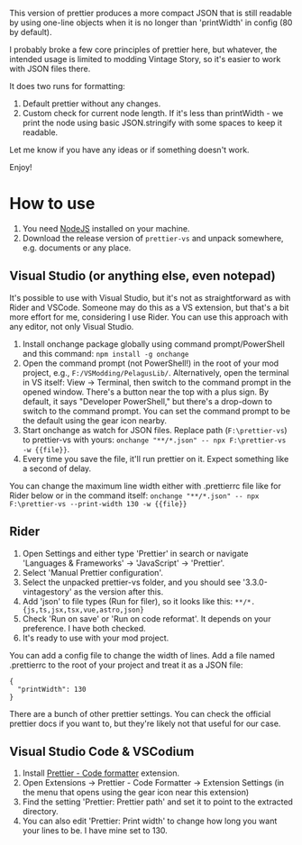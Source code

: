 This version of prettier produces a more compact JSON that is still readable by using one-line objects when it is no longer than 'printWidth' in config (80 by default).

I probably broke a few core principles of prettier here, but whatever, the intended usage is limited to modding Vintage Story, so it's easier to work with JSON files there.

It does two runs for formatting:
1. Default prettier without any changes.
2. Custom check for current node length. If it's less than printWidth - we print the node using basic JSON.stringify with some spaces to keep it readable.

Let me know if you have any ideas or if something doesn't work.

Enjoy!
# How to use
1. You need [NodeJS](https://nodejs.org/en/download/package-manager) installed on your machine.
2. Download the release version of ```prettier-vs``` and unpack somewhere, e.g. documents or any place.

## Visual Studio (or anything else, even notepad)
It's possible to use with Visual Studio, but it's not as straightforward as with Rider and VSCode.
Someone may do this as a VS extension, but that's a bit more effort for me, considering I use Rider.
You can use this approach with any editor, not only Visual Studio.

1. Install onchange package globally using command prompt/PowerShell  and this command: ```npm install -g onchange```
2. Open the command prompt (not PowerShell!) in the root of your mod project, e.g., ```F:/VSModding/PelagusLib/```. Alternatively, open the terminal in VS itself: View -> Terminal, then switch to the command prompt in the opened window. There's a button near the top with a plus sign. By default, it says "Developer PowerShell," but there's a drop-down to switch to the command prompt. You can set the command prompt to be the default using the gear icon nearby.
3. Start onchange as watch for JSON files. Replace path (```F:\prettier-vs```) to prettier-vs with yours: ```onchange "**/*.json" -- npx F:\prettier-vs -w {{file}}```.
4. Every time you save the file, it'll run prettier on it. Expect something like a second of delay.

You can change the maximum line width either with .prettierrc file like for Rider below or in the command itself:
```onchange "**/*.json" -- npx F:\prettier-vs --print-width 130 -w {{file}}```

## Rider
1. Open Settings and either type 'Prettier' in search or navigate 'Languages & Frameworks' -> 'JavaScript' -> 'Prettier'.
2. Select 'Manual Prettier configuration'.
3. Select the unpacked prettier-vs folder, and you should see '3.3.0-vintagestory' as the version after this.
4. Add 'json' to file types (Run for filer), so it looks like this: ```**/*.{js,ts,jsx,tsx,vue,astro,json}```
5. Check 'Run on save' or 'Run on code reformat'. It depends on your preference. I have both checked.
6. It's ready to use with your mod project.

You can add a config file to change the width of lines. Add a file named .prettierrc to the root of your project and treat it as a JSON file:
```
{
  "printWidth": 130
}
```

There are a bunch of other prettier settings. You can check the official prettier docs if you want to, but they're likely not that useful for our case.

## Visual Studio Code & VSCodium
1. Install [Prettier - Code formatter](https://open-vsx.org/extension/esbenp/prettier-vscode) extension.
2. Open Extensions -> Prettier - Code Formatter -> Extension Settings (in the menu that opens using the gear icon near this extension)
3. Find the setting 'Prettier: Prettier path' and set it to point to the extracted directory.
4. You can also edit 'Prettier: Print width' to change how long you want your lines to be. I have mine set to 130.
